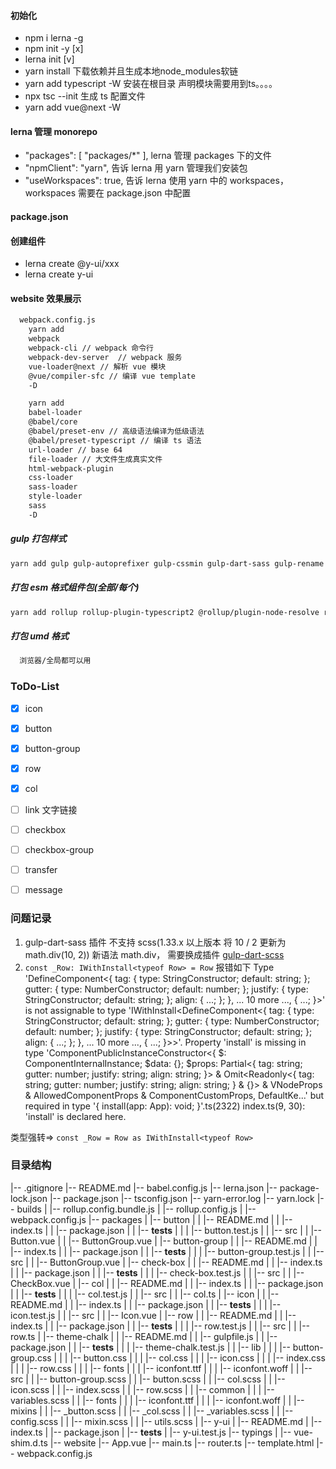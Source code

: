 #### 初始化
- npm i lerna -g
- npm init -y [x]
- lerna init [v]
- yarn install 下载依赖并且生成本地node_modules软链
- yarn add typescript -W  安装在根目录 声明模块需要用到ts。。。。
- npx tsc --init 生成 ts 配置文件
- yarn add vue@next -W


#### lerna 管理 monorepo
- "packages": [
    "packages/*"
  ], lerna 管理 packages 下的文件
- "npmClient": "yarn", 告诉 lerna 用 yarn 管理我们安装包
- "useWorkspaces": true, 告诉 lerna 使用 yarn 中的 workspaces，workspaces 需要在 package.json 中配置


#### package.json

#### 创建组件
- lerna create @y-ui/xxx
- lerna create y-ui


#### website 效果展示
```sh
  webpack.config.js
    yarn add
    webpack
    webpack-cli // webpack 命令行
    webpack-dev-server  // webpack 服务
    vue-loader@next // 解析 vue 模块
    @vue/compiler-sfc // 编译 vue template
    -D

    yarn add
    babel-loader
    @babel/core
    @babel/preset-env // 高级语法编译为低级语法
    @babel/preset-typescript // 编译 ts 语法
    url-loader // base 64
    file-loader // 大文件生成真实文件
    html-webpack-plugin
    css-loader
    sass-loader
    style-loader
    sass
    -D

```



##### gulp 打包样式

```sh
yarn add gulp gulp-autoprefixer gulp-cssmin gulp-dart-sass gulp-rename -D -W
```


##### 打包 esm 格式组件包(全部/每个)
```sh
yarn add rollup rollup-plugin-typescript2 @rollup/plugin-node-resolve rollup-plugin-vue -D -W
```


##### 打包 umd 格式
```sh
  浏览器/全局都可以用
```


### ToDo-List
- [x] icon
- [x] button
- [x] button-group
- [x] row
- [x] col
- [ ] link 文字链接
- [ ] checkbox
- [ ] checkbox-group
- [ ] transfer
- [ ] message



### 问题记录

1. gulp-dart-sass 插件 不支持 scss(1.33.x 以上版本 将 10 / 2 更新为 math.div(10, 2)) 新语法 math.div，
  需要换成插件 [gulp-dart-scss](https://sass-lang.com/documentation/breaking-changes/slash-div)
2. `const _Row: IWithInstall<typeof Row> = Row`
  报错如下
  Type 'DefineComponent<{ tag: { type: StringConstructor; default: string; }; gutter: { type: NumberConstructor; default: number; }; justify: { type: StringConstructor; default: string; }; align: { ...; }; }, ... 10 more ..., { ...; }>' is not assignable to type 'IWithInstall<DefineComponent<{ tag: { type: StringConstructor; default: string; }; gutter: { type: NumberConstructor; default: number; }; justify: { type: StringConstructor; default: string; }; align: { ...; }; }, ... 10 more ..., { ...; }>>'.
  Property 'install' is missing in type 'ComponentPublicInstanceConstructor<{ $: ComponentInternalInstance; $data: {}; $props: Partial<{ tag: string; gutter: number; justify: string; align: string; }> & Omit<Readonly<{ tag: string; gutter: number; justify: string; align: string; } & {}> & VNodeProps & AllowedComponentProps & ComponentCustomProps, DefaultKe...' but required in type '{ install(app: App<any>): void; }'.ts(2322)
  index.ts(9, 30): 'install' is declared here.

  类型强转=>
  `const _Row = Row as IWithInstall<typeof Row>`


### 目录结构
|-- .gitignore
|-- README.md
|-- babel.config.js
|-- lerna.json
|-- package-lock.json
|-- package.json
|-- tsconfig.json
|-- yarn-error.log
|-- yarn.lock
|-- builds
|   |-- rollup.config.bundle.js
|   |-- rollup.config.js
|   |-- webpack.config.js
|-- packages
|   |-- button
|   |   |-- README.md
|   |   |-- index.ts
|   |   |-- package.json
|   |   |-- __tests__
|   |   |   |-- button.test.js
|   |   |-- src
|   |       |-- Button.vue
|   |       |-- ButtonGroup.vue
|   |-- button-group
|   |   |-- README.md
|   |   |-- index.ts
|   |   |-- package.json
|   |   |-- __tests__
|   |   |   |-- button-group.test.js
|   |   |-- src
|   |       |-- ButtonGroup.vue
|   |-- check-box
|   |   |-- README.md
|   |   |-- index.ts
|   |   |-- package.json
|   |   |-- __tests__
|   |   |   |-- check-box.test.js
|   |   |-- src
|   |       |-- CheckBox.vue
|   |-- col
|   |   |-- README.md
|   |   |-- index.ts
|   |   |-- package.json
|   |   |-- __tests__
|   |   |   |-- col.test.js
|   |   |-- src
|   |       |-- col.ts
|   |-- icon
|   |   |-- README.md
|   |   |-- index.ts
|   |   |-- package.json
|   |   |-- __tests__
|   |   |   |-- icon.test.js
|   |   |-- src
|   |       |-- Icon.vue
|   |-- row
|   |   |-- README.md
|   |   |-- index.ts
|   |   |-- package.json
|   |   |-- __tests__
|   |   |   |-- row.test.js
|   |   |-- src
|   |       |-- row.ts
|   |-- theme-chalk
|   |   |-- README.md
|   |   |-- gulpfile.js
|   |   |-- package.json
|   |   |-- __tests__
|   |   |   |-- theme-chalk.test.js
|   |   |-- lib
|   |   |   |-- button-group.css
|   |   |   |-- button.css
|   |   |   |-- col.css
|   |   |   |-- icon.css
|   |   |   |-- index.css
|   |   |   |-- row.css
|   |   |   |-- fonts
|   |   |       |-- iconfont.ttf
|   |   |       |-- iconfont.woff
|   |   |-- src
|   |       |-- button-group.scss
|   |       |-- button.scss
|   |       |-- col.scss
|   |       |-- icon.scss
|   |       |-- index.scss
|   |       |-- row.scss
|   |       |-- common
|   |       |   |-- variables.scss
|   |       |-- fonts
|   |       |   |-- iconfont.ttf
|   |       |   |-- iconfont.woff
|   |       |-- mixins
|   |           |-- _button.scss
|   |           |-- _col.scss
|   |           |-- _variables.scss
|   |           |-- config.scss
|   |           |-- mixin.scss
|   |           |-- utils.scss
|   |-- y-ui
|       |-- README.md
|       |-- index.ts
|       |-- package.json
|       |-- __tests__
|           |-- y-ui.test.js
|-- typings
|   |-- vue-shim.d.ts
|-- website
    |-- App.vue
    |-- main.ts
    |-- router.ts
    |-- template.html
    |-- webpack.config.js
